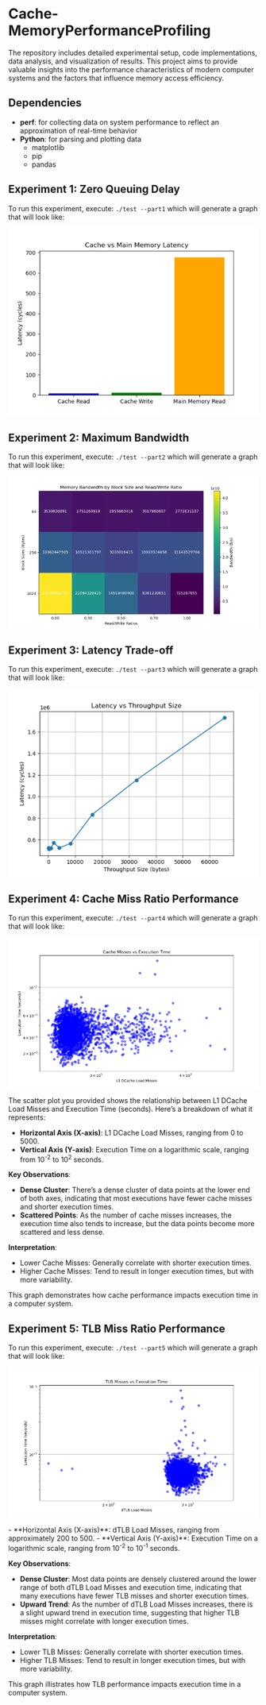 # Cache-MemoryPerformanceProfiling
The repository includes detailed experimental setup, code implementations, data analysis, and visualization of results. This project aims to provide valuable insights into the performance characteristics of modern computer systems and the factors that influence memory access efficiency.

## Dependencies
- **perf**: for collecting data on system performance to reflect an approximation of real-time behavior
- **Python**: for parsing and plotting data
  - matplotlib
  - pip
  - pandas

## Experiment 1: Zero Queuing Delay
To run this experiment, execute: `./test --part1`
which will generate a graph that will look like:
<p align="center">
  <img src="zeroqueingdelay/CacheVsMainMemory.png" alt="CacheVsMainMemory graph" />
</p>

## Experiment 2: Maximum Bandwidth
To run this experiment, execute: `./test --part2`
which will generate a graph that will look like:
<p align="center">
  <img src="maximumbandwidth/heatmap.png" alt="Bandwidth Data granularity heatmap" />
</p>

## Experiment 3: Latency Trade-off
To run this experiment, execute: `./test --part3`
which will generate a graph that will look like:
<p align="center">
  <img src="latencytradeoff/latency_graph.png" alt="latency vs throughput data" />
</p>

## Experiment 4: Cache Miss Ratio Performance
To run this experiment, execute: `./test --part4`
which will generate a graph that will look like:
<p align="center">
  <img src="cache-TLBmissratioperformance/cache_misses_vs_execution_time.png" alt="experiment 4 graph" />
</p>
The scatter plot you provided shows the relationship between L1 DCache Load Misses and Execution Time (seconds). Here’s a breakdown of what it represents:

- **Horizontal Axis (X-axis)**: L1 DCache Load Misses, ranging from 0 to 5000.
- **Vertical Axis (Y-axis)**: Execution Time on a logarithmic scale, ranging from 10<sup>-2</sup> to 10<sup>2</sup> seconds.

**Key Observations**:
- **Dense Cluster**: There’s a dense cluster of data points at the lower end of both axes, indicating that most executions have fewer cache misses and shorter execution times.
- **Scattered Points**: As the number of cache misses increases, the execution time also tends to increase, but the data points become more scattered and less dense.

**Interpretation**:
- Lower Cache Misses: Generally correlate with shorter execution times.
- Higher Cache Misses: Tend to result in longer execution times, but with more variability.

This graph demonstrates how cache performance impacts execution time in a computer system.

## Experiment 5: TLB Miss Ratio Performance
To run this experiment, execute: `./test --part5`
which will generate a graph that will look like:
<p align="center">
  <img src="cache-TLBmissratioperformance/tlb_misses_vs_execution_time.png" alt="experiment 5 graph" />
</p>
- **Horizontal Axis (X-axis)**: dTLB Load Misses, ranging from approximately 200 to 500.
- **Vertical Axis (Y-axis)**: Execution Time on a logarithmic scale, ranging from 10<sup>-2</sup> to 10<sup>-1</sup> seconds.

**Key Observations**:
- **Dense Cluster**: Most data points are densely clustered around the lower range of both dTLB Load Misses and execution time, indicating that many executions have fewer TLB misses and shorter execution times.
- **Upward Trend**: As the number of dTLB Load Misses increases, there is a slight upward trend in execution time, suggesting that higher TLB misses might correlate with longer execution times.

**Interpretation**:
- Lower TLB Misses: Generally correlate with shorter execution times.
- Higher TLB Misses: Tend to result in longer execution times, but with more variability.

This graph illistrates how TLB performance impacts execution time in a computer system.
